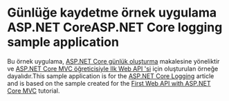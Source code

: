 # <a name="aspnet-core-logging-sample-application"></a><span data-ttu-id="9e647-101">Günlüğe kaydetme örnek uygulama ASP.NET Core</span><span class="sxs-lookup"><span data-stu-id="9e647-101">ASP.NET Core logging sample application</span></span>

<span data-ttu-id="9e647-102">Bu örnek uygulama, [ASP.NET Core günlük oluşturma](https://docs.microsoft.com/aspnet/core/fundamentals/logging/index) makalesine yöneliktir ve [ASP.NET Core MVC öğreticisiyle Ilk Web API 'si](https://docs.microsoft.com/aspnet/core/tutorials/first-web-api) için oluşturulan örneğe dayalıdır.</span><span class="sxs-lookup"><span data-stu-id="9e647-102">This sample application is for the [ASP.NET Core Logging](https://docs.microsoft.com/aspnet/core/fundamentals/logging/index) article and is based on the sample created for the [First Web API with ASP.NET Core MVC](https://docs.microsoft.com/aspnet/core/tutorials/first-web-api) tutorial.</span></span>

